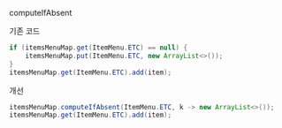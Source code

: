 computeIfAbsent

기존 코드
```java
if (itemsMenuMap.get(ItemMenu.ETC) == null) {
    itemsMenuMap.put(ItemMenu.ETC, new ArrayList<>());
}
itemsMenuMap.get(ItemMenu.ETC).add(item);
```

개선
```java
itemsMenuMap.computeIfAbsent(ItemMenu.ETC, k -> new ArrayList<>());
itemsMenuMap.get(ItemMenu.ETC).add(item);
```